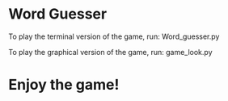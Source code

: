 # Word Guesser
To play the terminal version of the game, run:
Word_guesser.py

To play the graphical version of the game, run:
game_look.py

# Enjoy the game!